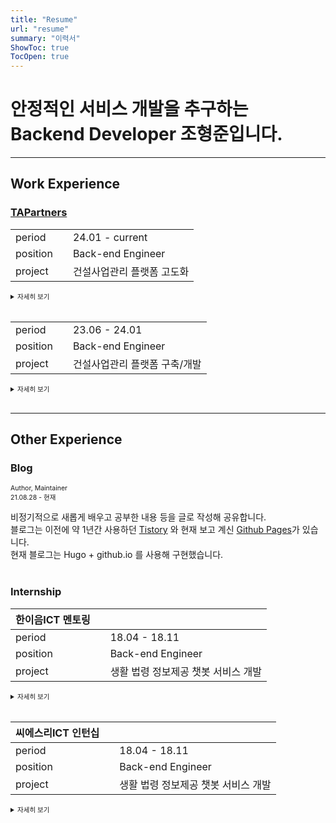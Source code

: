 ```yaml
---
title: "Resume"
url: "resume"
summary: "이력서"
ShowToc: true
TocOpen: true
---
```


# 안정적인 서비스 개발을 추구하는 <br> Backend Developer 조형준입니다.

---

## Work Experience

<!-- company start -->

### [TAPartners][1]

<!-- project start -->

|          |     |                            |
| -------- | --- | -------------------------- |
| period   |     | 24.01 - current            |
| position |     | Back-end Engineer          |
| project  |     | 건설사업관리 플랫폼 고도화 |

<details>
<summary style="font-size:75%;">자세히 보기</summary><br>

- **건설사업관리 플랫폼 고도화**

- **Tech Stack** 
  - Vue3 
  - Java 
  - Oracle SQL
</details><br>

<!-- project end -->

|          |     |                                |
| -------- | --- | -----------------------------  |
| period   |     | 23.06 - 24.01                  |
| position |     | Back-end Engineer              |
| project  |     | 건설사업관리 플랫폼 구축/개발         |

<details>
<summary style="font-size:75%;">자세히 보기</summary><br>

- **건설사업관리 플랫폼 구축/개발**
  - Restful API 작성
  - 다국어 처리를 위한 Oracle Function 생성 및 Query 작성
  - 대용량 Excel Read & Upload 처리 개발
  - Spring JDBC Batch 적용
    > 약 80% 이상의 업로드 속도 개선
  - 공사 관련 청구/정산 프로세스 개발

- **Tech Stack** 
  - Vue3 
  - Java 
  - Oracle SQL
  - SAX Library
  - POI Excel Library

</details><br>

<!-- company end -->

---

## Other Experience

### Blog
<p style="font-size: 75%;">Author, Maintainer<br>21.08.28 - 현재</p>

비정기적으로 새롭게 배우고 공부한 내용 등을 글로 작성해 공유합니다.  
블로그는 이전에 약 1년간 사용하던 [Tistory][2] 와 현재 보고 계신 [Github Pages][3]가 있습니다.  
현재 블로그는 Hugo + github.io 를 사용해 구현했습니다.
<br><br>

### Internship

| 한이음ICT 멘토링 |     |                                |
| -------- | --- | -----------------------------  |
| period   |     | 18.04 - 18.11                  |
| position |     | Back-end Engineer              |
| project  |     | 생활 법령 정보제공 챗봇 서비스 개발    |

<details>
<summary style="font-size:75%;">자세히 보기</summary><br>

- **생활 법령 정보제공 챗봇 서비스 개발**
  - Soap API 를 사용해 공공데이터포털 크롤링
  - 자연어 처리에 사용할 형태소 분석기를 시스템에 import
  - 자연어 처리 Seq2Seq 연구 및 적용 테스트
  - 카카오톡 챗봇 서비스 API 연결 및 테스트

- **Tech Stack** 
  - Python
  - Django
  - Soap API
  - MySQL
  - Linux (Ubuntu)

</details><br>

| 씨에스리ICT 인턴십 |     |                                |
| -------- | --- | -----------------------------  |
| period   |     | 18.04 - 18.11                  |
| position |     | Back-end Engineer              |
| project  |     | 생활 법령 정보제공 챗봇 서비스 개발    |

<details>
<summary style="font-size:75%;">자세히 보기</summary><br>

- **생활 법령 정보제공 챗봇 서비스 개발**
  - Soap API 를 사용해 공공데이터포털 크롤링
  - 자연어 처리에 사용할 형태소 분석기를 시스템에 import
  - 자연어 처리 Seq2Seq 연구 및 적용 테스트
  - 카카오톡 챗봇 서비스 API 연결 및 테스트

- **Tech Stack** 
  - Python
  - Django
  - Soap API
  - MySQL
  - Linux (Ubuntu)

</details><br>




[1]: http://www.tapartners.co.kr/
[2]: https://dreamtreeits.tistory.com/
[3]: https://github.com/Jxun-h/jxun-h.github.io/